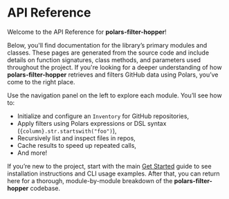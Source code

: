 # API Reference

Welcome to the API Reference for **polars-filter-hopper**!

Below, you'll find documentation for the library’s primary modules and classes. These pages are
generated from the source code and include details on function signatures, class methods, and
parameters used throughout the project. If you're looking for a deeper understanding of how
**polars-filter-hopper** retrieves and filters GitHub data using Polars, you’ve come to the right place.

Use the navigation panel on the left to explore each module. You’ll see how to:
- Initialize and configure an `Inventory` for GitHub repositories,
- Apply filters using Polars expressions or DSL syntax (`{column}.str.startswith("foo")`),
- Recursively list and inspect files in repos,
- Cache results to speed up repeated calls,
- And more!

If you’re new to the project, start with the main [Get Started](../get_started.md) guide to see
installation instructions and CLI usage examples. After that, you can return here for a thorough,
module-by-module breakdown of the **polars-filter-hopper** codebase.
